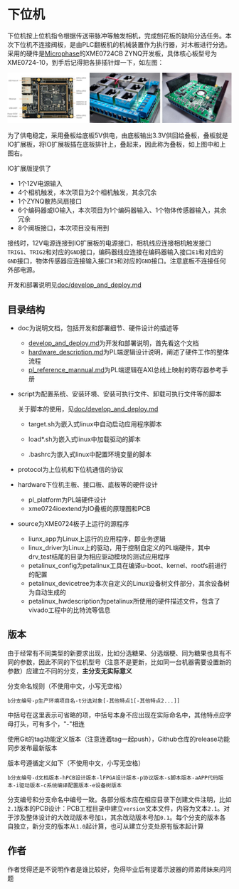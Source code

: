 # 下位机

下位机按上位机指令根据传送带脉冲等触发相机，完成刨花板的缺陷分选任务。本次下位机不连接阀板，是由PLC翻板机的机械装置作为执行器，对木板进行分选。采用的硬件是[Microphase](https://www.microphase.cn/)的XME0724CB ZYNQ开发板，具体核心板型号为XME0724-10，到手后记得把各排插针焊一下，如左图：

![1](README.assets/1.jpg)

为了供电稳定，采用叠板给底板5V供电，由底板输出3.3V供回给叠板，叠板就是IO扩展板，将IO扩展板插在底板排针上，叠起来，因此称为叠板，如上图中和上图右。

IO扩展版提供了

- 1个12V电源输入
- 4个相机触发，本次项目为2个相机触发，其余冗余
- 1个ZYNQ散热风扇接口 
- 6个编码器或IO输入，本次项目为1个编码器输入、1个物体传感器输入，其余冗余
- 8个阀板接口，本次项目没有用到

接线时，12V电源连接到IO扩展板的电源接口，相机线应连接相机触发接口`TRIG1`、`TRIG2`和对应的`GND`接口，编码器线应连接在编码器输入接口`E1`和对应的`GND`接口，物体传感器应连接输入接口`E3`和对应的`GND`接口。注意底板不连接任何外部电源。

开发和部署说明见[doc/develop_and_deploy.md](doc/develop_and_deploy.md)

## 目录结构

- doc为说明文档，包括开发和部署细节、硬件设计的描述等

  - [develop_and_deploy.md](doc/develop_and_deploy.md)为开发和部署说明，首先看这个文档
  - [hardware_description.md](doc/hardware_description.md)为PL端逻辑设计说明，阐述了硬件工作的整体流程
  - [pl_reference_mannual.md](doc/pl_reference_mannual.md)为PL端逻辑在AXI总线上映射的寄存器参考手册

- script为配置系统、安装环境、安装可执行文件、卸载可执行文件等的脚本

  关于脚本的使用，见[doc/develop_and_deploy.md](doc/develop_and_deploy.md)

  - target.sh为嵌入式linux中自动启动应用程序脚本

  - load\*.sh为嵌入式linux中加载驱动的脚本
  - .bashrc为嵌入式linux中配置环境变量的脚本

- protocol为上位机和下位机通信的协议

- hardware下位机主板、接口板、底板等的硬件设计

  - pl_platform为PL端硬件设计
  - xme0724ioextend为IO叠板的原理图和PCB

- source为XME0724板子上运行的源程序

  - liunx_app为Linux上运行的应用程序，即业务逻辑
  - linux_driver为Linux上的驱动，用于控制自定义的PL端硬件，其中drv_test结尾的目录为相应驱动模块的测试应用程序
  - petalinux_config为petalinux工具在编译u-boot、kernel、rootfs前进行的配置
  - petalinux_devicetree为本次自定义的Linux设备树文件部分，其余设备树为自动生成的
  - petalinux_hwdescription为petalinux所使用的硬件描述文件，包含了vivado工程中的比特流等信息

## 版本

由于经常有不同类型的新要求出现，比如分选糖果、分选烟梗、同为糖果也具有不同的参数，因此不同的下位机型号（注意不是更新，比如同一台机器需要设置新的参数）应建立不同的分支，**主分支无实际意义**

分支命名规则（不使用中文，小写无空格）

```shell
b分支编号-p生产环境项目名-t分选对象[-其他特点1[-其他特点2...]]
```

中括号在这里表示可省略的项，中括号本身不应出现在实际命名中，其他特点应字母打头，可有多个，"-"相连

使用Git的tag功能定义版本（注意连着tag一起push），Github仓库的release功能同步发布最新版本

版本号遵循定义如下（不使用中文，小写无空格）

```shell
b分支编号-d文档版本-hPCB设计版本-lFPGA设计版本-p协议版本-s脚本版本-aAPP代码版本-i驱动版本-c系统编译配置版本-e设备树版本
```

分支编号和分支命名中编号一致。各部分版本应在相应目录下创建文件注明，比如`2.1`版本的PCB设计：PCB工程目录中建立`version`文本文件，内容为文本`2.1`。对于涉及整体设计的大改动版本号加`1`，其余改动版本号加`0.1`。每个分支的版本各自独立，新分支的版本从`1.0`起计算，也可从建立分支处原有版本起计算

##  作者

作者觉得还是不说明作者是谁比较好，免得毕业后有提着示波器的师弟师妹来问问题